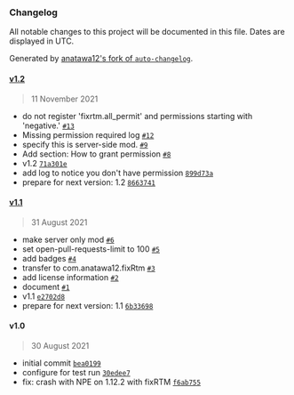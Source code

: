 ### Changelog

All notable changes to this project will be documented in this file. Dates are displayed in UTC.

Generated by [anatawa12's fork of `auto-changelog`](https://github.com/anatawa12/auto-changelog).

#### [v1.2](https://github.com/anatawa12/plugin-permissions-for-ngt/compare/v1.1...v1.2)

> 11 November 2021

- do not register 'fixrtm.all_permit' and permissions starting with 'negative.' [`#13`](https://github.com/anatawa12/plugin-permissions-for-ngt/pull/13)
- Missing permission required log [`#12`](https://github.com/anatawa12/plugin-permissions-for-ngt/pull/12)
- specify this is server-side mod. [`#9`](https://github.com/anatawa12/plugin-permissions-for-ngt/pull/9)
- Add section: How to grant permission [`#8`](https://github.com/anatawa12/plugin-permissions-for-ngt/pull/8)
- v1.2 [`71a301e`](https://github.com/anatawa12/plugin-permissions-for-ngt/commit/71a301ebeb57538068b4b902c71cefba59e27d07)
- add log to notice you don't have permission [`899d73a`](https://github.com/anatawa12/plugin-permissions-for-ngt/commit/899d73aad399a254191acd524f2a6e52eecf8473)
- prepare for next version: 1.2 [`8663741`](https://github.com/anatawa12/plugin-permissions-for-ngt/commit/8663741698df5a6c1aa8e631410e226c57fcb4d8)

#### [v1.1](https://github.com/anatawa12/plugin-permissions-for-ngt/compare/v1.0...v1.1)

> 31 August 2021

- make server only mod [`#6`](https://github.com/anatawa12/plugin-permissions-for-ngt/pull/6)
- set open-pull-requests-limit to 100 [`#5`](https://github.com/anatawa12/plugin-permissions-for-ngt/pull/5)
- add badges [`#4`](https://github.com/anatawa12/plugin-permissions-for-ngt/pull/4)
- transfer to com.anatawa12.fixRtm [`#3`](https://github.com/anatawa12/plugin-permissions-for-ngt/pull/3)
- add license information [`#2`](https://github.com/anatawa12/plugin-permissions-for-ngt/pull/2)
- document [`#1`](https://github.com/anatawa12/plugin-permissions-for-ngt/pull/1)
- v1.1 [`e2702d8`](https://github.com/anatawa12/plugin-permissions-for-ngt/commit/e2702d834c848df33cc20279c5b82ce97ae14996)
- prepare for next version: 1.1 [`6b33698`](https://github.com/anatawa12/plugin-permissions-for-ngt/commit/6b3369868e61a37f7bac4915701d1fb3b1634c1d)

#### v1.0

> 30 August 2021

- initial commit [`bea0199`](https://github.com/anatawa12/plugin-permissions-for-ngt/commit/bea0199462f537f4a2fa759823f211cdbffb2f77)
- configure for test run [`30edee7`](https://github.com/anatawa12/plugin-permissions-for-ngt/commit/30edee75b3c52acf751626c6adbbd2a0e725d8fb)
- fix: crash with NPE on 1.12.2 with fixRTM [`f6ab755`](https://github.com/anatawa12/plugin-permissions-for-ngt/commit/f6ab755d00157e051978810a8a6971c43283e3cb)
